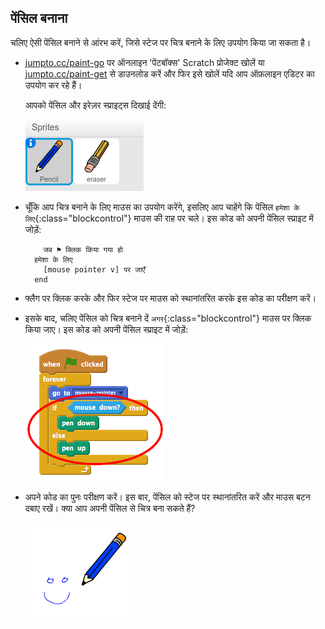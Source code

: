 ## पेंसिल बनाना

चलिए ऐसी पेंसिल बनाने से आंरभ करें, जिसे स्टेज पर चित्र बनाने के लिए उपयोग किया जा सकता है।



+ <a href="http://jumpto.cc/paint-go" target="_blank">jumpto.cc/paint-go</a> पर ऑनलाइन 'पेंटबॉक्स' Scratch प्रोजेक्ट खोलें या <a href="http://jumpto.cc/paint-get" target="_blank">jumpto.cc/paint-get</a> से डाउनलोड करें और फिर इसे खोलें यदि आप ऑफ़लाइन एडिटर का उपयोग कर रहे हैं।

	आपको पेंसिल और इरेज़र स्प्राइट्स दिखाई देंगी:

	![screenshot](images/paint-starter.png)	

+ चूँकि आप चित्र बनाने के लिए माउस का उपयोग करेंगे, इसलिए आप चाहेंगे कि पेंसिल `हमेशा के लिए`{:class="blockcontrol"} माउस की राह पर चले। इस कोड को अपनी पेंसिल स्प्राइट में जोड़ें:

	```blocks
	    जब ⚑ क्लिक किया गया हो
      हमेशा के लिए 
        [mouse pointer v] पर जाएँ
      end
	```

+ फ्लैग पर क्लिक करके और फिर स्टेज पर माउस को स्थानांतरित करके इस कोड का परीक्षण करें। 

+ इसके बाद, चलिए पेंसिल को चित्र बनाने दें `अगर`{:class="blockcontrol"} माउस पर क्लिक किया जाए। इस कोड को अपनी पेंसिल स्प्राइट में जोड़ें:

	![screenshot](images/paint-pencil-draw-code.png)	

+ अपने कोड का पुनः परीक्षण करें। इस बार, पेंसिल को स्टेज पर स्थानांतरित करें और माउस बटन दबाए रखें। क्या आप अपनी पेंसिल से चित्र बना सकते हैं?

	![screenshot](images/paint-draw.png)
	



